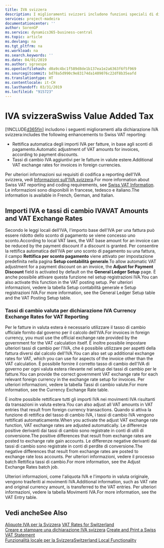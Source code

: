 ```yaml
---
title: IVA svizzera
description: I miglioramenti svizzeri includono funzioni speciali di dichiarazione IVA.
services: project-madeira
documentationcenter: ''
author: SorenGP
ms.service: dynamics365-business-central
ms.topic: article
ms.devlang: na
ms.tgt_pltfrm: na
ms.workload: na
ms.search.keywords: ''
ms.date: 04/01/2019
ms.author: sgroespe
ms.openlocfilehash: d0a9c4bc1f589d8de1b137ea1e2a6363f6f5f969
ms.sourcegitcommit: bd78a5d990c9e83174da1409076c22df8b35eafd
ms.translationtype: HT
ms.contentlocale: it-CH
ms.lasthandoff: 03/31/2019
ms.locfileid: "915723"
---
```

# <a name="swiss-value-added-tax"></a><span data-ttu-id="1a1d2-103">IVA svizzera</span><span class="sxs-lookup"><span data-stu-id="1a1d2-103">Swiss Value Added Tax</span></span>
[!INCLUDE[d365fin](../../includes/d365fin_md.md)] <span data-ttu-id="1a1d2-104">includono i seguenti miglioramenti alla dichiarazione IVA svizzera:</span><span class="sxs-lookup"><span data-stu-id="1a1d2-104">includes the following enhancements to Swiss VAT reporting:</span></span>  

- <span data-ttu-id="1a1d2-105">Rettifica automatica degli importi IVA per fatture, in base agli sconti di pagamento.</span><span class="sxs-lookup"><span data-stu-id="1a1d2-105">Automatic adjustment of VAT amounts for invoices, according to payment discounts.</span></span>  
- <span data-ttu-id="1a1d2-106">Tassi di cambio IVA aggiuntivi per le fatture in valute estere.</span><span class="sxs-lookup"><span data-stu-id="1a1d2-106">Additional VAT exchange rates for invoices in foreign currencies.</span></span>  

<span data-ttu-id="1a1d2-107">Per ulteriori informazioni sui requisiti di codifica a reporting dell'IVA svizzera, vedi [Informazioni sull'IVA svizzera](https://www.estv.admin.ch/estv/en/home/estv-suissetax/sw-hersteller.html).</span><span class="sxs-lookup"><span data-stu-id="1a1d2-107">For more information about Swiss VAT reporting and coding requirements, see [Swiss VAT Information](https://www.estv.admin.ch/estv/en/home/estv-suissetax/sw-hersteller.html).</span></span> <span data-ttu-id="1a1d2-108">Le informazioni sono disponibili in francese, tedesco e italiano.</span><span class="sxs-lookup"><span data-stu-id="1a1d2-108">The information is available in French, German, and Italian.</span></span>  

## <a name="vat-amounts-and-vat-exchange-rates"></a><span data-ttu-id="1a1d2-109">Importi IVA e tassi di cambio IVA</span><span class="sxs-lookup"><span data-stu-id="1a1d2-109">VAT Amounts and VAT Exchange Rates</span></span>  
<span data-ttu-id="1a1d2-110">Secondo le leggi locali dell'IVA, l'importo base dell'IVA per una fattura può essere ridotto dello sconto di pagamento se viene concesso uno sconto.</span><span class="sxs-lookup"><span data-stu-id="1a1d2-110">According to local VAT laws, the VAT base amount for an invoice can be reduced by the payment discount if a discount is granted.</span></span> <span data-ttu-id="1a1d2-111">Per consentire la rettifica automatica dell'IVA per uno sconto di pagamento su una fattura, il campo **Rettifica per sconto pagamento** viene attivato per impostazione predefinita nella pagina **Setup contabilità generale**.</span><span class="sxs-lookup"><span data-stu-id="1a1d2-111">To allow automatic VAT adjustment for a payment discount on an invoice, the **Adjust for Payment Discount** field is activated by default on the **General Ledger Setup** page.</span></span> <span data-ttu-id="1a1d2-112">È anche possibile attivare questa funzione nel setup registrazioni IVA.</span><span class="sxs-lookup"><span data-stu-id="1a1d2-112">You can also activate this function in the VAT posting setup.</span></span> <span data-ttu-id="1a1d2-113">Per ulteriori informazioni, vedere la tabella Setup contabilità generale e Setup registrazioni IVA.</span><span class="sxs-lookup"><span data-stu-id="1a1d2-113">For more information, see the General Ledger Setup table and the VAT Posting Setup table.</span></span>  

### <a name="currency-exchange-rates-for-vat-reporting"></a><span data-ttu-id="1a1d2-114">Tassi di cambio valuta per dichiarazione IVA </span><span class="sxs-lookup"><span data-stu-id="1a1d2-114">Currency Exchange Rates for VAT Reporting</span></span>  
<span data-ttu-id="1a1d2-115">Per le fatture in valuta estera è necessario utilizzare il tasso di cambio ufficiale fornito dal governo per il calcolo dell'IVA.</span><span class="sxs-lookup"><span data-stu-id="1a1d2-115">For invoices in foreign currency, you must use the official exchange rate provided by the government for the VAT calculation itself.</span></span> <span data-ttu-id="1a1d2-116">È inoltre possibile impostare ulteriori tassi di cambio per l'IVA, che è possibile utilizzare per aspetti della fattura diversi dal calcolo dell'IVA.</span><span class="sxs-lookup"><span data-stu-id="1a1d2-116">You can also set up additional exchange rates for VAT, which you can use for aspects of the invoice other than the VAT calculation.</span></span> <span data-ttu-id="1a1d2-117">È possibile fornire il corretto tasso di cambio dell'IVA di governo per ogni valuta estera rilevante nel setup dei tassi di cambio per le fatture.</span><span class="sxs-lookup"><span data-stu-id="1a1d2-117">You can provide the correct government VAT exchange rate for each relevant foreign currency in the exchange rate setup for invoices.</span></span> <span data-ttu-id="1a1d2-118">Per ulteriori informazioni, vedere la tabella Tassi di cambio valute.</span><span class="sxs-lookup"><span data-stu-id="1a1d2-118">For more information, see the Currency Exchange Rate table.</span></span>  

<span data-ttu-id="1a1d2-119">È inoltre possibile rettificare tutti gli importi IVA nei movimenti IVA risultanti da transazioni in valuta estera.</span><span class="sxs-lookup"><span data-stu-id="1a1d2-119">You can also adjust all VAT amounts in VAT entries that result from foreign currency transactions.</span></span> <span data-ttu-id="1a1d2-120">Quando si attiva la funzione di rettifica del tasso di cambio IVA, i tassi di cambio IVA vengono rettificati automaticamente.</span><span class="sxs-lookup"><span data-stu-id="1a1d2-120">When you activate the adjust VAT exchange rate function, VAT exchange rates are adjusted automatically.</span></span> <span data-ttu-id="1a1d2-121">Le differenze positive derivanti dai tassi di cambio sono registrate in conti di utili di conversione.</span><span class="sxs-lookup"><span data-stu-id="1a1d2-121">The positive differences that result from exchange rates are posted to exchange rate gain accounts.</span></span> <span data-ttu-id="1a1d2-122">Le differenze negative derivanti dai tassi di cambio sono registrate in conti di perdite di conversione.</span><span class="sxs-lookup"><span data-stu-id="1a1d2-122">The negative differences that result from exchange rates are posted to exchange rate loss accounts.</span></span> <span data-ttu-id="1a1d2-123">Per ulteriori informazioni, vedere il processo batch Rettifica tassi di cambio.</span><span class="sxs-lookup"><span data-stu-id="1a1d2-123">For more information, see the Adjust Exchange Rates batch job.</span></span>  

<span data-ttu-id="1a1d2-124">Ulteriori informazioni, come l'aliquota IVA e l'importo in valuta originale, vengono trasferiti ai movimenti IVA.</span><span class="sxs-lookup"><span data-stu-id="1a1d2-124">Additional information, such as VAT rate and original currency amount, is transferred to the VAT entries.</span></span> <span data-ttu-id="1a1d2-125">Per ulteriori informazioni, vedere la tabella Movimenti IVA.</span><span class="sxs-lookup"><span data-stu-id="1a1d2-125">For more information, see the VAT Entry table.</span></span>  

## <a name="see-also"></a><span data-ttu-id="1a1d2-126">Vedi anche</span><span class="sxs-lookup"><span data-stu-id="1a1d2-126">See Also</span></span>  
 <span data-ttu-id="1a1d2-127">[Aliquote IVA per la Svizzera](vat-rates-for-switzerland.md) </span><span class="sxs-lookup"><span data-stu-id="1a1d2-127">[VAT Rates for Switzerland](vat-rates-for-switzerland.md) </span></span>  
 <span data-ttu-id="1a1d2-128">[Creare e stampare una dichiarazione IVA svizzera](how-to-create-and-print-a-swiss-vat-statement.md) </span><span class="sxs-lookup"><span data-stu-id="1a1d2-128">[Create and Print a Swiss VAT Statement](how-to-create-and-print-a-swiss-vat-statement.md) </span></span>  
 [<span data-ttu-id="1a1d2-129">Funzionalità locale per la Svizzera</span><span class="sxs-lookup"><span data-stu-id="1a1d2-129">Switzerland Local Functionality</span></span>](switzerland-local-functionality.md)   
